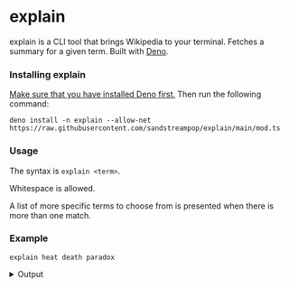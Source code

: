 # explain
explain is a CLI tool that brings Wikipedia to your terminal. Fetches a summary for a given term. Built with [Deno](https://deno.land).

### Installing explain
[Make sure that you have installed Deno first.](https://deno.land/manual/getting_started/installation) Then run the following command:

```
deno install -n explain --allow-net https://raw.githubusercontent.com/sandstreampop/explain/main/mod.ts
```

### Usage
The syntax is `explain <term>`.

Whitespace is allowed.

A list of more specific terms to choose from is presented when there is more than one match.

### Example
```
explain heat death paradox
```

<details><summary>Output</summary>Formulated in 1862 by Lord Kelvin, Hermann von Helmholtz and William John Macquorn Rankine, the heat death paradox, also known as Clausius's paradox and thermodynamic paradox, is a reductio ad absurdum argument that uses thermodynamics to show the impossibility of an infinitely old universe. Assuming that the universe is eternal, a question arises: How is it that thermodynamic equilibrium has not already been achieved?</details>